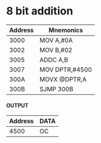 # 8 bit addition

| Address | Mnemonics |
| --------|-----------|
3000 | MOV A,#0A
3002 | MOV B,#02
3005| ADDC A,B
3007|MOV DPTR,#4500
300A|MOVX @DPTR,A
300B|SJMP 300B

#### OUTPUT

| Address | DATA |
| --------|-----------|
4500 | OC
